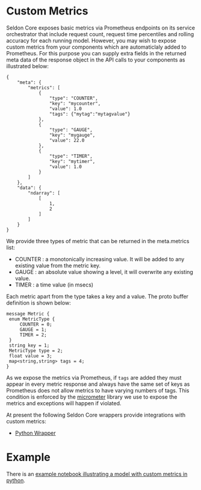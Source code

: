 # Custom Metrics

Seldon Core exposes basic metrics via Prometheus endpoints on its service orchestrator that include request count, request time percentiles and rolling accuracy for each running model. However, you may wish to expose custom metrics from your components which are automaticlaly added to Prometheus. For this purpose you can supply extra fields in the returned meta data of the response object in the API calls to your components as illustrated below:

```
{
	"meta": {
		"metrics": [
			{
				"type": "COUNTER",
				"key": "mycounter",
				"value": 1.0
				"tags": {"mytag":"mytagvalue"}
			},
			{
				"type": "GAUGE",
				"key": "mygauge",
				"value": 22.0
			},
			{
				"type": "TIMER",
				"key": "mytimer",
				"value": 1.0
			}
		]
	},
	"data": {
		"ndarray": [
			[
				1,
				2
			]
		]
	}
}
```

We provide three types of metric that can be returned in the meta.metrics list:

 * COUNTER : a monotonically increasing value. It will be added to any existing value from the metric key.
 * GAUGE : an absolute value showing a level, it will overwrite any existing value.
 * TIMER : a time value (in msecs)

Each metric apart from the type takes a key and a value. The proto buffer definition is shown below:

```
message Metric {
 enum MetricType {
     COUNTER = 0;
     GAUGE = 1;
     TIMER = 2;
 }
 string key = 1;
 MetricType type = 2;
 float value = 3;
 map<string,string> tags = 4; 
}
```


As we expose the metrics via Prometheus, if ```tags``` are added they must appear in every metric response and always have the same set of keys as Prometheus does not allow metrics to have varying numbers of tags. This condition is enforced by the [micrometer](https://micrometer.io/) library we use to expose the metrics and exceptions will happen if violated.

At present the following Seldon Core wrappers provide integrations with custom metrics:

 * [Python Wrapper](./wrappers/python.md#custom-metrics)


# Example

There is an [example notebook illustrating a model with custom metrics in python](../examples/models/template_model_with_metrics/modelWithMetrics.ipynb).